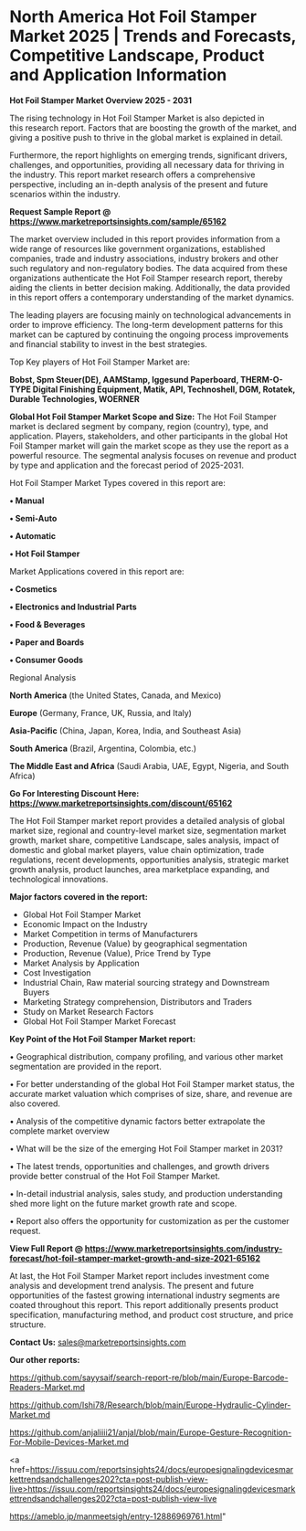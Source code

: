  # North America Hot Foil Stamper Market 2025 | Trends and Forecasts, Competitive Landscape, Product and Application Information

<Strong> Hot Foil Stamper Market Overview 2025 - 2031</strong>

The rising technology in Hot Foil Stamper Market is also depicted in this research report. Factors that are boosting the growth of the market, and giving a positive push to thrive in the global market is explained in detail.

Furthermore, the report highlights on emerging trends, significant drivers, challenges, and opportunities, providing all necessary data for thriving in the industry. This report market research offers a comprehensive perspective, including an in-depth analysis of the present and future scenarios within the industry.

<strong>Request Sample Report @ <a href=https://www.marketreportsinsights.com/sample/65162>https://www.marketreportsinsights.com/sample/65162</a></strong>

The market overview included in this report provides information from a wide range of resources like government organizations, established companies, trade and industry associations, industry brokers and other such regulatory and non-regulatory bodies. The data acquired from these organizations authenticate the Hot Foil Stamper research report, thereby aiding the clients in better decision making. Additionally, the data provided in this report offers a contemporary understanding of the market dynamics.

The leading players are focusing mainly on technological advancements in order to improve efficiency. The long-term development patterns for this market can be captured by continuing the ongoing process improvements and financial stability to invest in the best strategies.

Top Key players of Hot Foil Stamper Market are:

<strong>Bobst, Spm Steuer(DE), AAMStamp, Iggesund Paperboard, THERM-O-TYPE Digital Finishing Equipment, Matik, API, Technoshell, DGM, Rotatek, Durable Technologies, WOERNER</strong>

<strong><b>Global Hot Foil Stamper Market Scope and Size:</b></strong>
The Hot Foil Stamper market is declared segment by company, region (country), type, and application. Players, stakeholders, and other participants in the global Hot Foil Stamper market will gain the market scope as they use the report as a powerful resource. The segmental analysis focuses on revenue and product by type and application and the forecast period of 2025-2031.

Hot Foil Stamper Market Types covered in this report are:

<strong>• Manual

• Semi-Auto

• Automatic

• Hot Foil Stamper</strong>

Market Applications covered in this report are:

<strong>• Cosmetics

• Electronics and Industrial Parts

• Food & Beverages

• Paper and Boards

• Consumer Goods</strong> 

Regional Analysis

<strong>North America</strong> (the United States, Canada, and Mexico)

<strong>Europe</strong> (Germany, France, UK, Russia, and Italy)

<strong>Asia-Pacific</strong> (China, Japan, Korea, India, and Southeast Asia)

<strong>South America</strong> (Brazil, Argentina, Colombia, etc.)

<strong>The Middle East and Africa</strong> (Saudi Arabia, UAE, Egypt, Nigeria, and South Africa)

<strong>Go For Interesting Discount Here: <a href=https://www.marketreportsinsights.com/discount/65162>https://www.marketreportsinsights.com/discount/65162</a></strong>

The Hot Foil Stamper market report provides a detailed analysis of global market size, regional and country-level market size, segmentation market growth, market share, competitive Landscape, sales analysis, impact of domestic and global market players, value chain optimization, trade regulations, recent developments, opportunities analysis, strategic market growth analysis, product launches, area marketplace expanding, and technological innovations.

<strong><b>Major factors covered in the report:</b></strong>
<ul>
  <li>Global Hot Foil Stamper Market </li>
  <li>Economic Impact on the Industry</li>
  <li>Market Competition in terms of Manufacturers</li>
  <li>Production, Revenue (Value) by geographical segmentation</li>
  <li>Production, Revenue (Value), Price Trend by Type</li>
  <li>Market Analysis by Application</li>
  <li>Cost Investigation</li>
  <li>Industrial Chain, Raw material sourcing strategy and Downstream Buyers</li>
  <li>Marketing Strategy comprehension, Distributors and Traders</li>
  <li>Study on Market Research Factors</li>
  <li>Global Hot Foil Stamper Market Forecast</li>
</ul>

<strong><b>Key Point of the Hot Foil Stamper Market report:</b></strong>

• Geographical distribution, company profiling, and various other market segmentation are provided in the report.

• For better understanding of the global Hot Foil Stamper market status, the accurate market valuation which comprises of size, share, and revenue are also covered.

• Analysis of the competitive dynamic factors better extrapolate the complete market overview

• What will be the size of the emerging Hot Foil Stamper market in 2031?

• The latest trends, opportunities and challenges, and growth drivers provide better construal of the Hot Foil Stamper Market.

• In-detail industrial analysis, sales study, and production understanding shed more light on the future market growth rate and scope.

• Report also offers the opportunity for customization as per the customer request.

<strong><b>View Full Report @ <a href=https://www.marketreportsinsights.com/industry-forecast/hot-foil-stamper-market-growth-and-size-2021-65162>https://www.marketreportsinsights.com/industry-forecast/hot-foil-stamper-market-growth-and-size-2021-65162</a></b></strong>


At last, the Hot Foil Stamper Market report includes investment come analysis and development trend analysis. The present and future opportunities of the fastest growing international industry segments are coated throughout this report. This report additionally presents product specification, manufacturing method, and product cost structure, and price structure.

<strong>Contact Us:</strong>
sales@marketreportsinsights.com

<strong>Our other reports:</strong>

<a href=https://github.com/sayysaif/search-report-re/blob/main/Europe-Barcode-Readers-Market.md>https://github.com/sayysaif/search-report-re/blob/main/Europe-Barcode-Readers-Market.md</a>

<a href=https://github.com/Ishi78/Research/blob/main/Europe-Hydraulic-Cylinder-Market.md>https://github.com/Ishi78/Research/blob/main/Europe-Hydraulic-Cylinder-Market.md</a>

<a href=https://github.com/anjaliiii21/anjal/blob/main/Europe-Gesture-Recognition-For-Mobile-Devices-Market.md>https://github.com/anjaliiii21/anjal/blob/main/Europe-Gesture-Recognition-For-Mobile-Devices-Market.md</a>

<a href=https://issuu.com/reportsinsights24/docs/europesignalingdevicesmarkettrendsandchallenges202?cta=post-publish-view-live>https://issuu.com/reportsinsights24/docs/europesignalingdevicesmarkettrendsandchallenges202?cta=post-publish-view-live</a>

<a href=https://ameblo.jp/manmeetsigh/entry-12886969761.html>https://ameblo.jp/manmeetsigh/entry-12886969761.html</a>"
